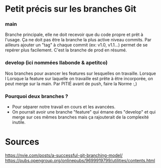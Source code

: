 # Petit précis sur les branches Git
### main
Branche principale, elle ne doit recevoir que du code propre et prêt à l'usage.
Ça ne doit pas être la branche la plus active niveau commits.
Par ailleurs ajouter un "tag" à chaque commit (ex: v1.0, v1.1...) permet de se repérer plus facilement.
C'est la branche de prod en résumé.
### develop (ici nommées llabonde & apetitco)
Nos branches pour avancer les features sur lesquelles on travaille. Lorsque l
Lorsque la feature sur laquelle on travaille est prête à être incorporée, on peut merge sur la main.
Par PITIÉ avant de push, faire la Norme :,)
### Pourquoi deux branches ?
- Pour séparer notre travail en cours et les avancées.
- On pourrait avoir une branche "feature" qui émane des "develop" et qui merge sur ces mêmes branches mais ça rajouterait de la complexité inutile.


# Sources
https://nvie.com/posts/a-successful-git-branching-model/
https://pubs.opengroup.org/onlinepubs/9699919799/utilities/contents.html
